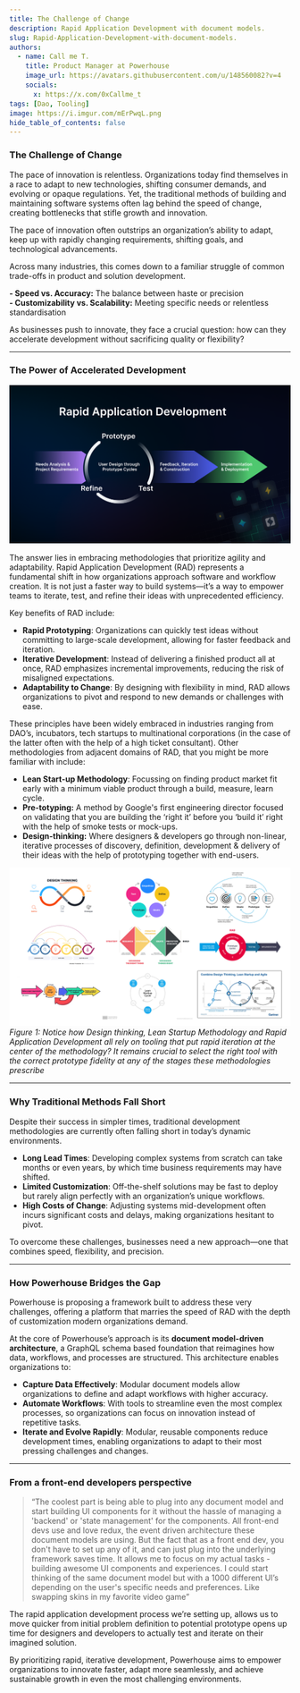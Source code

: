 ```yaml
---
title: The Challenge of Change
description: Rapid Application Development with document models.
slug: Rapid-Application-Development-with-document-models.
authors:
  - name: Call me T.
    title: Product Manager at Powerhouse
    image_url: https://avatars.githubusercontent.com/u/148560082?v=4
    socials:
      x: https://x.com/0xCallme_t
tags: [Dao, Tooling]
image: https://i.imgur.com/mErPwqL.png
hide_table_of_contents: false
---
```


### **The Challenge of Change**

The pace of innovation is relentless. Organizations today find themselves in a race to adapt to new technologies, shifting consumer demands, and evolving or opaque regulations. Yet, the traditional methods of building and maintaining software systems often lag behind the speed of change, creating bottlenecks that stifle growth and innovation.

The pace of innovation often outstrips an organization’s ability to adapt, keep up with rapidly changing requirements, shifting goals, and technological advancements.

<!-- truncate -->

Across many industries, this comes down to a familiar struggle of common trade-offs in product and solution development.

**\- Speed vs. Accuracy:** The balance between haste or precision  
**\- Customizability vs. Scalability:** Meeting specific needs or relentless standardisation

As businesses push to innovate, they face a crucial question: how can they accelerate development without sacrificing quality or flexibility?

---

### **The Power of Accelerated Development**

![Rapid Application Development Processn](./images/RAD.png)

The answer lies in embracing methodologies that prioritize agility and adaptability. Rapid Application Development (RAD) represents a fundamental shift in how organizations approach software and workflow creation. It is not just a faster way to build systems—it’s a way to empower teams to iterate, test, and refine their ideas with unprecedented efficiency.

Key benefits of RAD include:

- **Rapid Prototyping**: Organizations can quickly test ideas without committing to large-scale development, allowing for faster feedback and iteration.
- **Iterative Development**: Instead of delivering a finished product all at once, RAD emphasizes incremental improvements, reducing the risk of misaligned expectations.
- **Adaptability to Change**: By designing with flexibility in mind, RAD allows organizations to pivot and respond to new demands or challenges with ease.

These principles have been widely embraced in industries ranging from DAO’s, incubators, tech startups to multinational corporations (in the case of the latter often with the help of a high ticket consultant). Other methodologies from adjacent domains of RAD, that you might be more familiar with include:

- **Lean Start-up Methodology**: Focussing on finding product market fit early with a minimum viable product through a build, measure, learn cycle.
- **Pre-totyping:** A method by Google's first engineering director focused on validating that you are building the ‘right it’ before you ‘build it’ right with the help of smoke tests or mock-ups.
- **Design-thinking:** Where designers & developers go through non-linear, iterative processes of discovery, definition, development & delivery of their ideas with the help of prototyping together with end-users.

![Iteration](./images/Iteration.png)
_Figure 1: Notice how Design thinking, Lean Startup Methodology and Rapid Application Development all rely on tooling that put rapid iteration at the center of the methodology? It remains crucial to select the right tool with the correct prototype fidelity at any of the stages these methodologies prescribe_

---

### **Why Traditional Methods Fall Short**

Despite their success in simpler times, traditional development methodologies are currently often falling short in today’s dynamic environments.

- **Long Lead Times**: Developing complex systems from scratch can take months or even years, by which time business requirements may have shifted.
- **Limited Customization**: Off-the-shelf solutions may be fast to deploy but rarely align perfectly with an organization’s unique workflows.
- **High Costs of Change**: Adjusting systems mid-development often incurs significant costs and delays, making organizations hesitant to pivot.

To overcome these challenges, businesses need a new approach—one that combines speed, flexibility, and precision.

---

### **How Powerhouse Bridges the Gap**

Powerhouse is proposing a framework built to address these very challenges, offering a platform that marries the speed of RAD with the depth of customization modern organizations demand.

At the core of Powerhouse’s approach is its **document model-driven architecture**, a GraphQL schema based foundation that reimagines how data, workflows, and processes are structured. This architecture enables organizations to:

- **Capture Data Effectively**: Modular document models allow organizations to define and adapt workflows with higher accuracy.
- **Automate Workflows**: With tools to streamline even the most complex processes, so organizations can focus on innovation instead of repetitive tasks.
- **Iterate and Evolve Rapidly**: Modular, reusable components reduce development times, enabling organizations to adapt to their most pressing challenges and changes.

---

### **From a front-end developers perspective**

> “The coolest part is being able to plug into any document model and start building UI components for it without the hassle of managing a 'backend' or 'state management' for the components. All front-end devs use and love redux, the event driven architecture these document models are using. But the fact that as a front end dev, you don't have to set up any of it, and can just plug into the underlying framework saves time. It allows me to focus on my actual tasks \- building awesome UI components and experiences. I could start thinking of the same document model but with a 1000 different UI’s depending on the user's specific needs and preferences. Like swapping skins in my favorite video game”

The rapid application development process we’re setting up, allows us to move quicker from initial problem definition to potential prototype opens up time for designers and developers to actually test and iterate on their imagined solution.

By prioritizing rapid, iterative development, Powerhouse aims to empower organizations to innovate faster, adapt more seamlessly, and achieve sustainable growth in even the most challenging environments.
